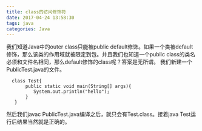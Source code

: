 ```yaml
---
title: class的访问修饰符
date: 2017-04-24 13:58:30
tags: java
categories: Java
---
```

我们知道Java中的outer class只能被public default修饰。如果一个类被default修饰，那么该类的作用域就被限定到包。并且我们也知道一个public class的类名必须和文件名相同，那么default修饰的class呢？答案是无所谓。
我们新建一个PublicTest.java的文件。  
```
  class Test{
       public static void main(String[] args){
          System.out.println("hello");
       }
   }

```
然后我们javac PublicTest.java编译之后，就只会有Test.class。接着java Test运行后结果当然就是正确的。